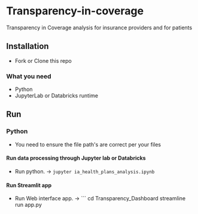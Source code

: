 # Transparency-in-coverage
Transparency in Coverage analysis for insurance providers and for patients

## Installation

* Fork or Clone this repo

### What you need
* Python
* JupyterLab or Databricks runtime

## Run
### Python
* You need to ensure the file path's are correct per your files

#### Run data processing through Jupyter lab or Databricks
* Run python. -> `jupyter ia_health_plans_analysis.ipynb`

#### Run Streamlit app
* Run Web interface app. -> ```
cd Transparency_Dashboard 
streamline run app.py
```